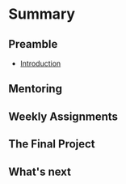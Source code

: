 # Summary

## Preamble

* [Introduction](README.md)

## Mentoring

## Weekly Assignments

## The Final Project

## What's next

